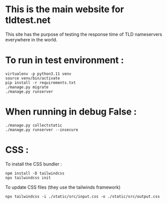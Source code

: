 # This is the main website for tldtest.net

This site has the purpose of testing the response time of TLD nameservers everywhere in the world.

# To run in test environment :
```
virtualenv -p python3.11 venv
source venv/bin/activate
pip install -r requirements.txt
./manage.py migrate
./manage.py runserver
```


# When running in debug False :
```
./manage.py collectstatic
./manage.py runserver --insecure
```

# CSS : 
To install the CSS bundler : 
```
npm install -D tailwindcss
npx tailwindcss init
```

To update CSS files (they use the tailwinds framework)
```
npx tailwindcss -i ./static/src/input.css -o ./static/src/output.css
```
